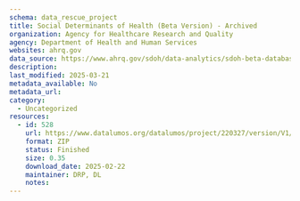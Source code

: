 ```yaml
---
schema: data_rescue_project 
title: Social Determinants of Health (Beta Version) - Archived
organization: Agency for Healthcare Research and Quality
agency: Department of Health and Human Services
websites: ahrq.gov
data_source: https://www.ahrq.gov/sdoh/data-analytics/sdoh-beta-database.html
description: 
last_modified: 2025-03-21
metadata_available: No
metadata_url: 
category:
  - Uncategorized
resources:
  - id: 528
    url: https://www.datalumos.org/datalumos/project/220327/version/V1/view
    format: ZIP
    status: Finished
    size: 0.35
    download_date: 2025-02-22
    maintainer: DRP, DL
    notes: 
---
```

